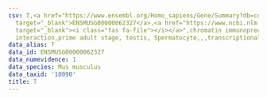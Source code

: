 ```yaml
---
csv: T,<a href="https://www.ensembl.org/Homo_sapiens/Gene/Summary?db=core;g=ENSMUSG00000062327"
  target="_blank">ENSMUSG00000062327</a>,<a href="https://www.ncbi.nlm.nih.gov/pubmed/25450459"
  target="_blank"><i class="fas fa-file"></i></a>",chromatin immunoprecipitation assay,direct
  interaction,prime adult stage, testis, Spermatocyte,,,transcriptional regulation,
data_alias: T
data_id: ENSMUSG00000062327
data_numevidence: 1
data_species: Mus musculus
data_taxid: '10090'
title: T
---
```

